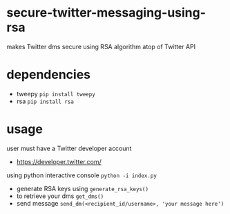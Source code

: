 # secure-twitter-messaging-using-rsa
makes Twitter dms secure using RSA algorithm atop of Twitter API

# dependencies
- tweepy `` pip install tweepy ``
- rsa  `` pip install rsa `` 

# usage
  user must have a Twitter developer account
   - https://developer.twitter.com/

  using python interactive console `python -i index.py`
   - generate RSA keys using ``generate_rsa_keys()``
   - to retrieve your dms `get_dms()`
   - send message `send_dm(<recipient_id/username>, 'your message here')`
